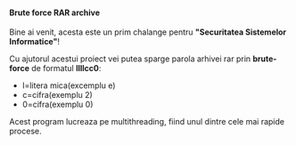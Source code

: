 #### **Brute force RAR archive**
Bine ai venit, acesta este un prim chalange pentru **"Securitatea Sistemelor Informatice"**!

Cu ajutorul acestui proiect vei putea sparge parola arhivei rar prin **brute-force** de formatul **llllcc0**:
- l=litera mica(excemplu e)
- c=cifra(exemplu 2)
- 0=cifra(exemplu 0)

Acest program lucreaza pe multithreading, fiind unul dintre cele mai rapide procese.
